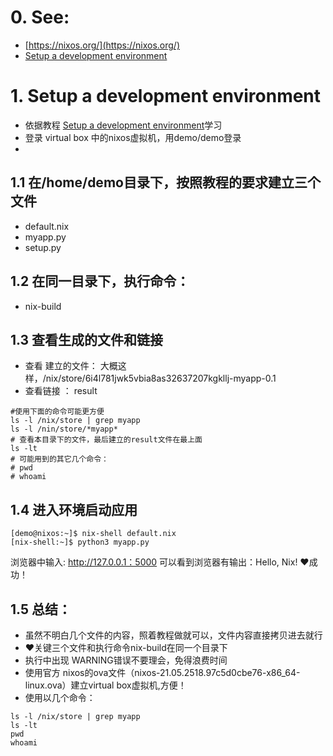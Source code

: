 # 0. See:
  - [https://nixos.org/](https://nixos.org/)
  - [Setup a development environment](https://nixos.org/guides/dev-environment.html)

# 1. Setup a development environment
-  依据教程 [Setup a development environment](https://nixos.org/guides/dev-environment.html)学习
-  登录 virtual box 中的nixos虚拟机，用demo/demo登录
-  
## 1.1 在/home/demo目录下，按照教程的要求建立三个文件
-  default.nix
-  myapp.py
-  setup.py 
## 1.2 在同一目录下，执行命令：
-  nix-build

## 1.3 查看生成的文件和链接
-  查看 建立的文件： 大概这样，/nix/store/6i4l781jwk5vbia8as32637207kgkllj-myapp-0.1
-  查看链接 ： result
```
#使用下面的命令可能更方便
ls -l /nix/store | grep myapp
ls -l /nin/store/*myapp*
# 查看本目录下的文件，最后建立的result文件在最上面
ls -lt    
# 可能用到的其它几个命令：
# pwd
# whoami
```  
## 1.4 进入环境启动应用
```
[demo@nixos:~]$ nix-shell default.nix
[nix-shell:~]$ python3 myapp.py

```
浏览器中输入: http://127.0.0.1：5000
可以看到浏览器有输出：Hello, Nix!
❤️成功！

## 1.5 总结：
- 虽然不明白几个文件的内容，照着教程做就可以，文件内容直接拷贝进去就行
- ❤️关键三个文件和执行命令nix-build在同一个目录下
- 执行中出现 WARNING错误不要理会，免得浪费时间
- 使用官方 nixos的ova文件（nixos-21.05.2518.97c5d0cbe76-x86_64-linux.ova）建立virtual box虚拟机,方便！
- 使用以几个命令：
```
ls -l /nix/store | grep myapp
ls -lt
pwd
whoami
```
 
